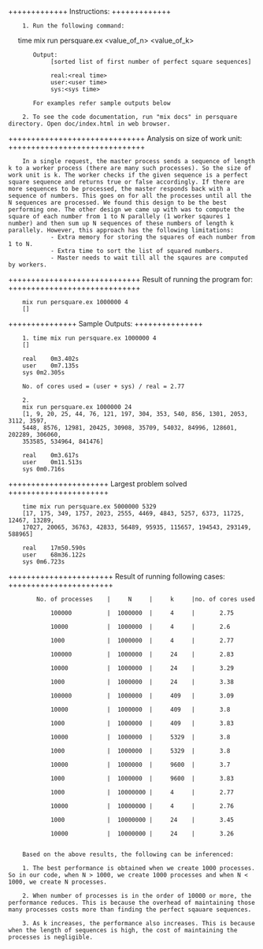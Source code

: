 +++++++++++++
Instructions:
+++++++++++++

        1. Run the following command:
                time mix run persquare.ex <value_of_n> <value_of_k>

           Output:
                [sorted list of first number of perfect square sequences]

                real:<real time>
                user:<user time>
                sys:<sys time>
        
           For examples refer sample outputs below

        2. To see the code documentation, run "mix docs" in persquare directory. Open doc/index.html in web browser.

++++++++++++++++++++++++++++++
Analysis on size of work unit:
++++++++++++++++++++++++++++++

        In a single request, the master process sends a sequence of length k to a worker process (there are many such processes). So the size of work unit is k. The worker checks if the given sequence is a perfect square sequence and returns true or false accordingly. If there are more sequences to be processed, the master responds back with a sequence of numbers. This goes on for all the processes until all the N sequences are processed. We found this design to be the best performing one. The other design we came up with was to compute the square of each number from 1 to N parallely (1 worker sqaures 1 number) and then sum up N sequences of these numbers of length k parallely. However, this approach has the following limitations:
                - Extra memory for storing the squares of each number from 1 to N.
                - Extra time to sort the list of squared numbers.
                - Master needs to wait till all the sqaures are computed by workers.

+++++++++++++++++++++++++++++
Result of running the program for:
+++++++++++++++++++++++++++++

        mix run persquare.ex 1000000 4
        []

+++++++++++++++
Sample Outputs:
+++++++++++++++
        
        1. time mix run persquare.ex 1000000 4
        []

        real	0m3.402s
        user	0m7.135s
        sys	0m2.305s

        No. of cores used = (user + sys) / real = 2.77

        2. 
        mix run persquare.ex 1000000 24
        [1, 9, 20, 25, 44, 76, 121, 197, 304, 353, 540, 856, 1301, 2053, 3112, 3597,
        5448, 8576, 12981, 20425, 30908, 35709, 54032, 84996, 128601, 202289, 306060,
        353585, 534964, 841476]

        real	0m3.617s
        user	0m11.513s
        sys	0m0.716s

++++++++++++++++++++++
Largest problem solved
++++++++++++++++++++++

        time mix run persquare.ex 5000000 5329
        [17, 175, 349, 1757, 2023, 2555, 4469, 4843, 5257, 6373, 11725, 12467, 13289,
        17027, 20065, 36763, 42833, 56489, 95935, 115657, 194543, 293149, 588965]

        real	17m50.590s
        user	68m36.122s
        sys	0m6.723s

+++++++++++++++++++++++
Result of running following cases:
+++++++++++++++++++++++
        
            No. of processes    |     N     |     k     |no. of cores used
        
                100000          |  1000000  |     4     |       2.75       
       
                10000           |  1000000  |     4     |       2.6       
       
                1000            |  1000000  |     4     |       2.77       
        
                100000          |  1000000  |     24    |       2.83       
        
                10000           |  1000000  |     24    |       3.29       
        
                1000            |  1000000  |     24    |       3.38       
        
                100000          |  1000000  |     409   |       3.09       
        
                10000           |  1000000  |     409   |       3.8       
        
                1000            |  1000000  |     409   |       3.83       
        
                10000           |  1000000  |     5329  |       3.8       
        
                1000            |  1000000  |     5329  |       3.8       
        
                10000           |  1000000  |     9600  |       3.7       
        
                1000            |  1000000  |     9600  |       3.83      
        
                1000            |  10000000 |     4     |       2.77
        
                10000           |  10000000 |     4     |       2.76      
        
                1000            |  10000000 |     24    |       3.45
        
                10000           |  10000000 |     24    |       3.26   


        Based on the above results, the following can be inferenced:

        1. The best performance is obtained when we create 1000 processes. So in our code, when N > 1000, we create 1000 processes and when N < 1000, we create N processes.

        2. When number of processes is in the order of 10000 or more, the performance reduces. This is because the overhead of maintaining those many processes costs more than finding the perfect sqauare sequences.

        3. As k increases, the performance also increases. This is because when the length of sequences is high, the cost of maintaining the processes is negligible.
